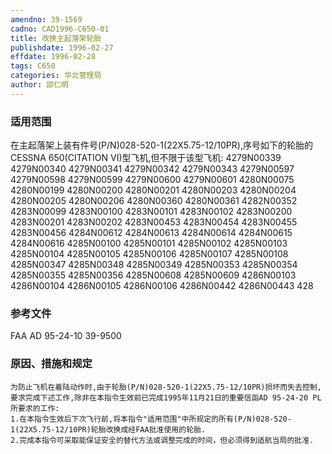 ```yaml
---
amendno: 39-1569
cadno: CAD1996-C650-01
title: 改换主起落架轮胎
publishdate: 1996-02-27
effdate: 1996-02-28
tags: C650
categories: 华北管理局
author: 邵仁明
---
```


### 适用范围 
在主起落架上装有件号(P/N)028-520-1(22X5.75-12/10PR),序号如下的轮胎的CESSNA 650(CITATION VI)型飞机,但不限于该型飞机:
4279N00339  4279N00340  4279N00341
4279N00342
4279N00343  4279N00597  4279N00598
4279N00599
4279N00600  4279N00601  4280N00075
4280N00199
4280N00200  4280N00201  4280N00203
4280N00204
4280N00205  4280N00206  4280N00360
4280N00361
4282N00352  4283N00099  4283N00100
4283N00101
4283N00102  4283N00200  4283N00201
4283N00202
4283N00453  4283N00454  4283N00455
4283N00456
4284N00612  4284N00613  4284N00614
4284N00615
4284N00616  4285N00100  4285N00101
4285N00102
4285N00103  4285N00104  4285N00105
4285N00106
4285N00107  4285N00108  4285N00347
4285N00348
4285N00349  4285N00353  4285N00354
4285N00355
4285N00356  4285N00608  4285N00609
4286N00103
4286N00104  4286N00105  4286N00106
4286N00442
4286N00443  428

<!--more-->
### 参考文件
FAA AD 95-24-10 39-9500 

### 原因、措施和规定 
    为防止飞机在着陆动作时,由于轮胎(P/N)028-520-1(22X5.75-12/10PR)损坏而失去控制,要求完成下述工作,除非在本指令生效前已完成1995年11月21日的重要信函AD 95-24-20 PL所要求的工作:
    1.在本指令生效后下次飞行前,将本指令"适用范围"中所规定的所有(P/N)028-520-1(22X5.75-12/10PR)轮胎改换成经FAA批准使用的轮胎. 
    2.完成本指令可采取能保证安全的替代方法或调整完成的时间，但必须得到适航当局的批准.

